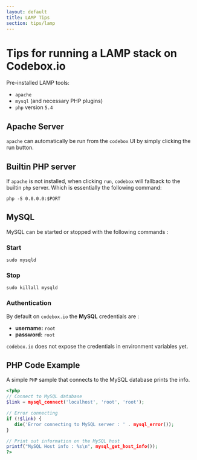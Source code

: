```yaml
---
layout: default
title: LAMP Tips
section: tips/lamp
---
```


Tips for running a LAMP stack on Codebox.io
=========


Pre-installed LAMP tools:

  - `apache`
  - `mysql` (and necessary PHP plugins)
  - `php` version `5.4`


## Apache Server

`apache` can automatically be run from the `codebox` UI by simply clicking the run button.


## Builtin PHP server

If `apache` is not installed, when clicking `run`, `codebox` will fallback to the builtin `php` server. Which is essentially the following command:

```
php -S 0.0.0.0:$PORT
```


## MySQL

MySQL can be started or stopped with the following commands :

### Start
```
sudo mysqld
```

### Stop
```
sudo killall mysqld
```

### Authentication

By default on `codebox.io` the **MySQL** credentials are :

  - **username:** `root`
  - **password:** `root`

`codebox.io` does not expose the credentials in environment variables yet.

## PHP Code Example

A simple `PHP` sample that connects to the MySQL database prints the info.

```php
<?php
// Connect to MySQL database
$link = mysql_connect('localhost', 'root', 'root');

// Error connecting
if (!$link) {
   die('Error connecting to MySQL server : ' . mysql_error());
}

// Print out information on the MySQL host
printf("MySQL Host info : %s\n", mysql_get_host_info());
?>
```
